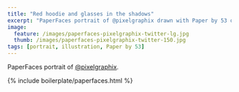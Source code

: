 ```yaml
---
title: "Red hoodie and glasses in the shadows"
excerpt: "PaperFaces portrait of @pixelgraphix drawn with Paper by 53 on an iPad."
image: 
  feature: /images/paperfaces-pixelgraphix-twitter-lg.jpg
  thumb: /images/paperfaces-pixelgraphix-twitter-150.jpg
tags: [portrait, illustration, Paper by 53]
---
```


PaperFaces portrait of [@pixelgraphix](http://twitter.com/pixelgraphix).

{% include boilerplate/paperfaces.html %}